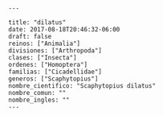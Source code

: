 
      ---

      title: "dilatus"
      date: 2017-08-18T20:46:32-06:00
      draft: false
      reinos: ["Animalia"]
      divisiones: ["Arthropoda"]
      clases: ["Insecta"]
      ordenes: ["Homoptera"]
      familias: ["Cicadellidae"]
      generos: ["Scaphytopius"]
      nombre_cientifico: "Scaphytopius dilatus"
      nombre_comun: ""
      nombre_ingles: ""
      ---

      